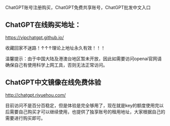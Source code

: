 ChatGPT账号注册购买，ChatGPT免费共享账号，ChatGPT批发中文入口

## ChatGPT在线购买地址：

https://vipchatgpt.github.io/

收藏回家不迷路！↑↑↑理论上地址永久有效！！！

温馨提示：由于中国大陆及港澳台地区暂未开放，因此如需要访问openai官网请确保自己有使用科学上网工具，否则无法正常访问。

## ChatGPT中文镜像在线免费体验

http://chatgpt.riyuehou.com/

目前访问不是百分百稳定，但是体验是完全够用了，现在就是key的额度使用完以后需要自己购买才可以继续使用，也提供了独享账号的租用地址，大家根据自己的需要进行购买即可。
